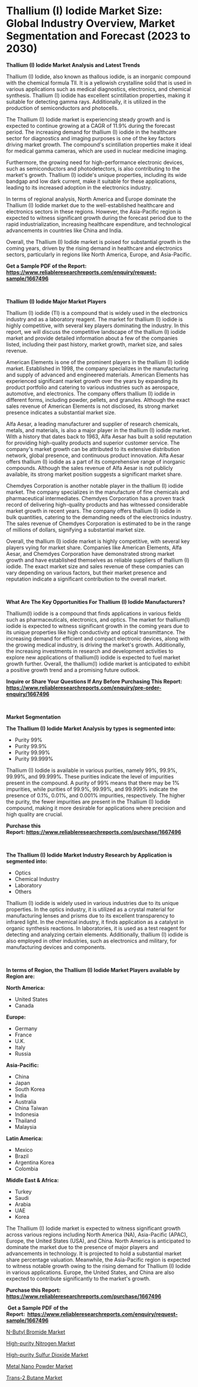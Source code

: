 <p><h1>Thallium (I) Iodide Market Size: Global Industry Overview, Market Segmentation and Forecast (2023 to 2030)</h1></p><p><strong>Thallium (I) Iodide Market Analysis and Latest Trends</strong></p>
<p><p>Thallium (I) Iodide, also known as thallous iodide, is an inorganic compound with the chemical formula TlI. It is a yellowish crystalline solid that is used in various applications such as medical diagnostics, electronics, and chemical synthesis. Thallium (I) iodide has excellent scintillation properties, making it suitable for detecting gamma rays. Additionally, it is utilized in the production of semiconductors and photocells.</p><p>The Thallium (I) Iodide market is experiencing steady growth and is expected to continue growing at a CAGR of 11.9% during the forecast period. The increasing demand for thallium (I) iodide in the healthcare sector for diagnostics and imaging purposes is one of the key factors driving market growth. The compound's scintillation properties make it ideal for medical gamma cameras, which are used in nuclear medicine imaging.</p><p>Furthermore, the growing need for high-performance electronic devices, such as semiconductors and photodetectors, is also contributing to the market's growth. Thallium (I) iodide's unique properties, including its wide bandgap and low dark current, make it suitable for these applications, leading to its increased adoption in the electronics industry.</p><p>In terms of regional analysis, North America and Europe dominate the Thallium (I) Iodide market due to the well-established healthcare and electronics sectors in these regions. However, the Asia-Pacific region is expected to witness significant growth during the forecast period due to the rapid industrialization, increasing healthcare expenditure, and technological advancements in countries like China and India.</p><p>Overall, the Thallium (I) Iodide market is poised for substantial growth in the coming years, driven by the rising demand in healthcare and electronics sectors, particularly in regions like North America, Europe, and Asia-Pacific.</p></p>
<p><strong>Get a Sample PDF of the Report:&nbsp; <a href="https://www.reliableresearchreports.com/enquiry/request-sample/1667496">https://www.reliableresearchreports.com/enquiry/request-sample/1667496</a></strong></p>
<p>&nbsp;</p>
<p><strong>Thallium (I) Iodide Major Market Players</strong></p>
<p><p>Thallium (I) iodide (TI) is a compound that is widely used in the electronics industry and as a laboratory reagent. The market for thallium (I) iodide is highly competitive, with several key players dominating the industry. In this report, we will discuss the competitive landscape of the thallium (I) iodide market and provide detailed information about a few of the companies listed, including their past history, market growth, market size, and sales revenue.</p><p>American Elements is one of the prominent players in the thallium (I) iodide market. Established in 1998, the company specializes in the manufacturing and supply of advanced and engineered materials. American Elements has experienced significant market growth over the years by expanding its product portfolio and catering to various industries such as aerospace, automotive, and electronics. The company offers thallium (I) iodide in different forms, including powder, pellets, and granules. Although the exact sales revenue of American Elements is not disclosed, its strong market presence indicates a substantial market size.</p><p>Alfa Aesar, a leading manufacturer and supplier of research chemicals, metals, and materials, is also a major player in the thallium (I) iodide market. With a history that dates back to 1963, Alfa Aesar has built a solid reputation for providing high-quality products and superior customer service. The company's market growth can be attributed to its extensive distribution network, global presence, and continuous product innovation. Alfa Aesar offers thallium (I) iodide as a part of its comprehensive range of inorganic compounds. Although the sales revenue of Alfa Aesar is not publicly available, its strong market position suggests a significant market share.</p><p>Chemdyes Corporation is another notable player in the thallium (I) iodide market. The company specializes in the manufacture of fine chemicals and pharmaceutical intermediates. Chemdyes Corporation has a proven track record of delivering high-quality products and has witnessed considerable market growth in recent years. The company offers thallium (I) iodide in bulk quantities, catering to the demanding needs of the electronics industry. The sales revenue of Chemdyes Corporation is estimated to be in the range of millions of dollars, signifying a substantial market size.</p><p>Overall, the thallium (I) iodide market is highly competitive, with several key players vying for market share. Companies like American Elements, Alfa Aesar, and Chemdyes Corporation have demonstrated strong market growth and have established themselves as reliable suppliers of thallium (I) iodide. The exact market size and sales revenue of these companies can vary depending on various factors, but their market presence and reputation indicate a significant contribution to the overall market.</p></p>
<p>&nbsp;</p>
<p><strong>What Are The Key Opportunities For Thallium (I) Iodide Manufacturers?</strong></p>
<p><p>Thallium(I) iodide is a compound that finds applications in various fields such as pharmaceuticals, electronics, and optics. The market for thallium(I) iodide is expected to witness significant growth in the coming years due to its unique properties like high conductivity and optical transmittance. The increasing demand for efficient and compact electronic devices, along with the growing medical industry, is driving the market's growth. Additionally, the increasing investments in research and development activities to explore new applications of thallium(I) iodide is expected to fuel market growth further. Overall, the thallium(I) iodide market is anticipated to exhibit a positive growth trend and a promising future outlook.</p></p>
<p><strong>Inquire or Share Your Questions If Any Before Purchasing This Report: <a href="https://www.reliableresearchreports.com/enquiry/pre-order-enquiry/1667496">https://www.reliableresearchreports.com/enquiry/pre-order-enquiry/1667496</a></strong></p>
<p>&nbsp;</p>
<p><strong>Market Segmentation</strong></p>
<p><strong>The Thallium (I) Iodide Market Analysis by types is segmented into:</strong></p>
<p><ul><li>Purity 99%</li><li>Purity 99.9%</li><li>Purity 99.99%</li><li>Purity 99.999%</li></ul></p>
<p><p>Thallium (I) Iodide is available in various purities, namely 99%, 99.9%, 99.99%, and 99.999%. These purities indicate the level of impurities present in the compound. A purity of 99% means that there may be 1% impurities, while purities of 99.9%, 99.99%, and 99.999% indicate the presence of 0.1%, 0.01%, and 0.001% impurities, respectively. The higher the purity, the fewer impurities are present in the Thallium (I) Iodide compound, making it more desirable for applications where precision and high quality are crucial.</p></p>
<p><strong>Purchase this Report:&nbsp;<a href="https://www.reliableresearchreports.com/purchase/1667496">https://www.reliableresearchreports.com/purchase/1667496</a></strong></p>
<p>&nbsp;</p>
<p><strong>The Thallium (I) Iodide Market Industry Research by Application is segmented into:</strong></p>
<p><ul><li>Optics</li><li>Chemical Industry</li><li>Laboratory</li><li>Others</li></ul></p>
<p><p>Thallium (I) iodide is widely used in various industries due to its unique properties. In the optics industry, it is utilized as a crystal material for manufacturing lenses and prisms due to its excellent transparency to infrared light. In the chemical industry, it finds application as a catalyst in organic synthesis reactions. In laboratories, it is used as a test reagent for detecting and analyzing certain elements. Additionally, thallium (I) iodide is also employed in other industries, such as electronics and military, for manufacturing devices and components.</p></p>
<p>&nbsp;</p>
<p><strong>In terms of Region, the Thallium (I) Iodide Market Players available by Region are:</strong></p>
<p>
    <p> <strong> North America: </strong>
        <ul>
            <li>United States</li>
            <li>Canada</li>
        </ul>
        </p> 
    <p> <strong> Europe: </strong>
        <ul>
            <li>Germany</li>
            <li>France</li>
            <li>U.K.</li>
            <li>Italy</li>
            <li>Russia</li>
        </ul>
        </p> 
    <p> <strong> Asia-Pacific: </strong>
        <ul>
            <li>China</li>
            <li>Japan</li>
            <li>South Korea</li>
            <li>India</li>
            <li>Australia</li>
            <li>China Taiwan</li>
            <li>Indonesia</li>
            <li>Thailand</li>
            <li>Malaysia</li>
        </ul>
        </p> 
    <p> <strong> Latin America: </strong>
        <ul>
            <li>Mexico</li>
            <li>Brazil</li>
            <li>Argentina Korea</li>
            <li>Colombia</li>
        </ul>
        </p> 
    <p> <strong> Middle East & Africa: </strong>
        <ul>
            <li>Turkey</li>
            <li>Saudi</li>
            <li>Arabia</li>
            <li>UAE</li>
            <li>Korea</li>
        </ul>
    </p>
    </p>
<p><p>The Thallium (I) Iodide market is expected to witness significant growth across various regions including North America (NA), Asia-Pacific (APAC), Europe, the United States (USA), and China. North America is anticipated to dominate the market due to the presence of major players and advancements in technology. It is projected to hold a substantial market share percentage valuation. Meanwhile, the Asia-Pacific region is expected to witness notable growth owing to the rising demand for Thallium (I) Iodide in various applications. Europe, the United States, and China are also expected to contribute significantly to the market's growth.</p></p>
<p><strong>Purchase this Report: <a href="https://www.reliableresearchreports.com/purchase/1667496">https://www.reliableresearchreports.com/purchase/1667496</a></strong></p>
<p>&nbsp;<strong>Get a Sample PDF of the Report:&nbsp;&nbsp;<a href="https://www.reliableresearchreports.com/enquiry/request-sample/1667496">https://www.reliableresearchreports.com/enquiry/request-sample/1667496</a></strong></p>
<p><strong></strong></p>
<p><p><a href="https://github.com/rahu1505/Market-Research-Report-List-1/blob/main/n-butyl-bromide-market.md">N-Butyl Bromide Market</a></p><p><a href="https://github.com/rahu1501/Market-Research-Report-List-1/blob/main/high-purity-nitrogen-market.md">High-purity Nitrogen Market</a></p><p><a href="https://github.com/rahu1503/Market-Research-Report-List-1/blob/main/high-purity-sulfur-dioxide-market.md">High-purity Sulfur Dioxide Market</a></p><p><a href="https://github.com/rahu1502/Market-Research-Report-List-1/blob/main/metal-nano-powder-market.md">Metal Nano Powder Market</a></p><p><a href="https://github.com/gshchiplitsov/Market-Research-Report-List-1/blob/main/trans-2-butane-market.md">Trans-2 Butane Market</a></p></p>